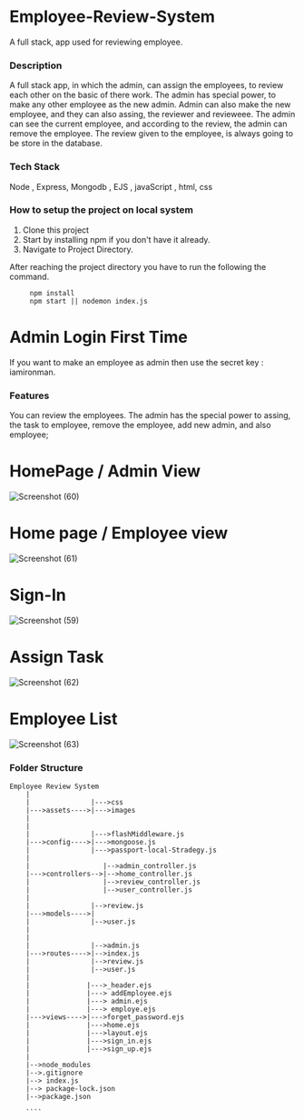 # Employee-Review-System
A full stack, app used for reviewing employee.

### Description

A full stack app, in which the admin, can assign the employees, to review each other on the basic of there work. The admin has special power, to make any other employee
as the new admin. Admin can also make the new employee, and they can also assing, the reviewer and revieweee. The admin can see the current employee, and according to the
review, the admin can remove the employee. The review given to the employee, is always going to be store in the database.


### Tech Stack

Node , Express, Mongodb , EJS , javaScript , html, css

### How to setup the project on local system

  1. Clone this project
  2. Start by installing npm if you don't have it already.
  3. Navigate to Project Directory.

After reaching the project directory you have to run the following the command.
   ```` 
        npm install 
        npm start || nodemon index.js
   ````
   
 # Admin Login First Time 
 If you want to make an employee as admin then use the secret key : iamironman.

### Features

  You can review the employees. The admin has the special power to assing, the task to employee, remove the employee, add new admin, and also employee;
  
  
  # HomePage / Admin View
 ![Screenshot (60)](https://github.com/Sanketsayal/employee-review/assets/57364941/9e36a11f-bb0f-4a22-bb08-44e958852102)

  
  # Home page / Employee view
 ![Screenshot (61)](https://github.com/Sanketsayal/employee-review/assets/57364941/ea61bcd9-225b-405d-8081-2fab11cf0b2d)


  # Sign-In
 ![Screenshot (59)](https://github.com/Sanketsayal/employee-review/assets/57364941/3e671d84-ece8-47bc-af9b-6978d2176e06)
  
  # Assign Task
  ![Screenshot (62)](https://github.com/Sanketsayal/employee-review/assets/57364941/e2517a23-6719-4c78-bce8-846bdfa09d3a)


  # Employee List
![Screenshot (63)](https://github.com/Sanketsayal/employee-review/assets/57364941/6f7f0e90-d917-41db-8db7-90a90decaab9)


  

### Folder Structure

```
Employee Review System
    |
    |               |--->css
    |--->assets---->|--->images
    |             
    |
    |               |--->flashMiddleware.js
    |--->config---->|--->mongoose.js
    |               |--->passport-local-Stradegy.js
    |
    |                  |-->admin_controller.js
    |--->controllers-->|-->home_controller.js
    |                  |-->review_controller.js
    |                  |-->user_controller.js
    |
    |               |-->review.js
    |--->models---->|
    |               |-->user.js
    |
    |              
    |               |-->admin.js
    |--->routes---->|-->index.js
    |               |-->review.js
    |               |-->user.js
    |
    |              |--->_header.ejs
    |              |---> addEmployee.ejs
    |              |---> admin.ejs
    |              |---> employe.ejs
    |--->views---->|--->forget_password.ejs
    |              |--->home.ejs
    |              |--->layout.ejs
    |              |--->sign_in.ejs
    |              |--->sign_up.ejs
    |
    |-->node_modules
    |-->.gitignore
    |--> index.js
    |--> package-lock.json
    |-->package.json
    
    ````
